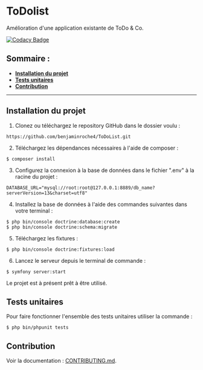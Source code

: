 <h1>ToDolist</h1>
Amélioration d'une application existante de ToDo & Co.

[![Codacy Badge](https://app.codacy.com/project/badge/Grade/5e14b5b898024ed0a9f52f72e5d09467)](https://www.codacy.com/gh/benjaminroche4/ToDoList/dashboard?utm_source=github.com&amp;utm_medium=referral&amp;utm_content=benjaminroche4/ToDoList&amp;utm_campaign=Badge_Grade)

<h2>Sommaire :</h2>
<ul>
    <li><strong><a href="#installation">Installation du projet</a></strong></li>
    <li><strong><a href="#tests">Tests unitaires</a></strong></li>
    <li><strong><a href="#contribution">Contribution</a></strong></li>
</ul>
<hr>
<h2 id="installation">Installation du projet</h2>

1. Clonez ou téléchargez le repository GitHub dans le dossier voulu :

```
https://github.com/benjaminroche4/ToDoList.git
```

2. Téléchargez les dépendances nécessaires à l'aide de composer :
```
$ composer install 
```

3. Configurez la connexion à la base de données dans le fichier ".env" à la racine du projet : 
```
DATABASE_URL="mysql://root:root@127.0.0.1:8889/db_name?serverVersion=13&charset=utf8"
```

4. Installez la base de données à l'aide des commandes suivantes dans votre terminal :
```
$ php bin/console doctrine:database:create
$ php bin/console doctrine:schema:migrate
```

5. Téléchargez les fixtures :
```
$ php bin/console doctrine:fixtures:load
```

6. Lancez le serveur depuis le terminal de commande :
```
$ symfony server:start
```

Le projet est à présent prêt à être utilisé. 

<h2 id="tests">Tests unitaires</h2>

Pour faire fonctionner l'ensemble des tests unitaires utiliser la commande :
```
$ php bin/phpunit tests 
```

<h2 id="contribution">Contribution</h2>
Voir la documentation : <a href="https://github.com/benjaminroche4/ToDoList/blob/master/CONTRIBUTING.md">CONTRIBUTING.md</a>.